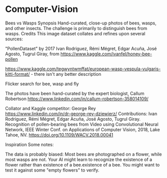 # Computer-Vision

Bees vs Wasps
Synopsis
Hand-curated, close-up photos of bees, wasps, and other insects. The challenge is primarily to distinguish bees from wasps.
Credits
This image dataset collates and refines upon several sources:

"PollenDataset" by 2017 Ivan Rodriguez, Rémi Mégret, Edgar Acuña, José Agosto, Tugrul Giray, from https://www.kaggle.com/ivanfel/honey-bee-pollen

https://www.kaggle.com/tegwyntwmffat/european-wasp-vespula-vulgaris-kitti-format/ - there isn't any better description

Flicker search for bee, wasp and fly

The photos have been hand-curated by the expert biologist, Callum Robertson https://www.linkedin.com/in/callum-robertson-358014109/

Collator and Kaggle competitor: George Rey https://www.linkedin.com/in/dr-george-rey-dziewierz/
Contributions:
Ivan Rodriguez, Rémi Mégret, Edgar Acuña, José Agosto, Tugrul Giray. Recognition of pollen-bearing bees from Video using Convolutional Neural Network, IEEE Winter Conf. on Applications of Computer Vision, 2018, Lake Tahoe, NV. https://doi.org/10.1109/WACV.2018.00041

Inspiration
Some notes:

The data is probably biased:
Most bees are photographed on a flower, while most wasps are not. Your AI might learn to recognize the existence of a flower rather than existence of a bee.existence of a bee. You might want to test it against some "empty flowers" to verify.
